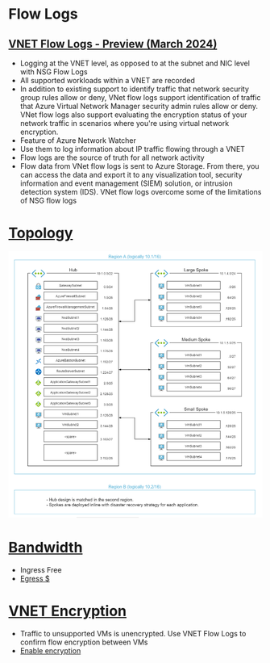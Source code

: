 # Flow Logs
## [VNET Flow Logs - Preview (March 2024)](https://learn.microsoft.com/en-us/azure/network-watcher/vnet-flow-logs-overview)
- Logging at the VNET level, as opposed to at the subnet and NIC level with NSG Flow Logs
- All supported workloads within a VNET are recorded
- In addition to existing support to identify traffic that network security group rules allow or deny, VNet flow logs support identification of traffic that Azure Virtual Network Manager security admin rules allow or deny. VNet flow logs also support evaluating the encryption status of your network traffic in scenarios where you're using virtual network encryption.
- Feature of Azure Network Watcher
- Use them to log information about IP traffic flowing through a VNET
- Flow logs are the source of truth for all network activity
- Flow data from VNet flow logs is sent to Azure Storage. From there, you can access the data and export it to any visualization tool, security information and event management (SIEM) solution, or intrusion detection system (IDS). VNet flow logs overcome some of the limitations of NSG flow logs
# [Topology](https://github.com/Azure/fta-networking/blob/main/doc/topology.md)
[![hub-spoke](https://github.com/Azure/fta-networking/raw/main/png/topology-210726.png)](https://github.com/Azure/fta-networking/raw/main/png/topology-210726.png)

# [Bandwidth](https://azure.microsoft.com/en-us/pricing/details/bandwidth/)
- Ingress Free
- [Egress $](https://azure.microsoft.com/en-us/pricing/details/bandwidth/)

# [VNET Encryption](https://learn.microsoft.com/en-us/azure/virtual-network/virtual-network-encryption-overview)
- Traffic to unsupported VMs is unencrypted. Use VNET Flow Logs to confirm flow encryption between VMs
- [Enable encryption](https://learn.microsoft.com/en-us/azure/virtual-network/how-to-create-encryption-portal#enable-encryption)
